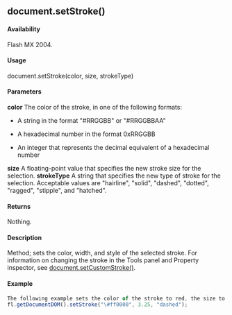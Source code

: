 ## document.setStroke()

#### Availability

Flash MX 2004.

#### Usage

document.setStroke(color, size, strokeType)

#### Parameters

**color** The color of the stroke, in one of the following formats:

-   A string in the format "\#RRGGBB" or "\#RRGGBBAA"

-   A hexadecimal number in the format 0xRRGGBB

-   An integer that represents the decimal equivalent of a hexadecimal number

**size** A floating-point value that specifies the new stroke size for the selection.
**strokeType** A string that specifies the new type of stroke for the selection. Acceptable values are "hairline", "solid", "dashed", "dotted", "ragged", "stipple", and "hatched".

#### Returns

Nothing.

#### Description

Method; sets the color, width, and style of the selected stroke. For information on changing the stroke in the Tools panel and Property inspector, see [document.setCustomStroke()](#!AdobeDocs/developers-animatesdk-docs/test/Document_object/docum480.md).

#### Example

```javascript
The following example sets the color of the stroke to red, the size to 3.25, and the type to dashed:
fl.getDocumentDOM().setStroke("\#ff0000", 3.25, "dashed");

```